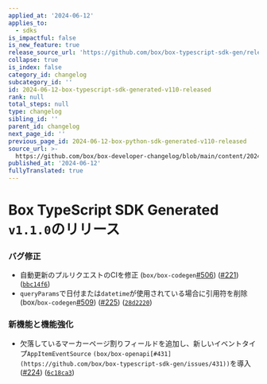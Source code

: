```yaml
---
applied_at: '2024-06-12'
applies_to:
  - sdks
is_impactful: false
is_new_feature: true
release_source_url: 'https://github.com/box/box-typescript-sdk-gen/releases/tag/v1.1.0'
collapse: true
is_index: false
category_id: changelog
subcategory_id: ''
id: 2024-06-12-box-typescript-sdk-generated-v110-released
rank: null
total_steps: null
type: changelog
sibling_id: ''
parent_id: changelog
next_page_id: ''
previous_page_id: 2024-06-12-box-python-sdk-generated-v110-released
source_url: >-
  https://github.com/box/box-developer-changelog/blob/main/content/2024/06-12-box-typescript-sdk-generated-v110-released.md
published_at: '2024-06-12'
fullyTranslated: true
---
```

# Box TypeScript SDK Generated `v1.1.0`のリリース

### バグ修正

* 自動更新のプルリクエストのCIを修正 (`box/box-codegen`[#506][1]) ([#221][2]) ([`bbc14f6`][3])
* `queryParams`で日付または`datetime`が使用されている場合に引用符を削除 (box/`box-codegen`[#509][4]) ([#225][5]) ([`28d2220`][6])

### 新機能と機能強化

* 欠落しているマーカーページ割りフィールドを追加し、新しいイベントタイプ`AppItemEventSource` `(box/box-openapi[#431](https://github.com/box/box-typescript-sdk-gen/issues/431))`を導入 ([#224][7]) ([`6c18ca3`][8])

[1]: https://github.com/box/box-typescript-sdk-gen/issues/506

[2]: https://github.com/box/box-typescript-sdk-gen/issues/221

[3]: https://github.com/box/box-typescript-sdk-gen/commit/bbc14f66e14a9386c8d54a5d0bb36ec2cdc501c1

[4]: https://github.com/box/box-typescript-sdk-gen/issues/509

[5]: https://github.com/box/box-typescript-sdk-gen/issues/225

[6]: https://github.com/box/box-typescript-sdk-gen/commit/28d22200602cf02d73590189c304109f1c26db17

[7]: https://github.com/box/box-typescript-sdk-gen/issues/224

[8]: https://github.com/box/box-typescript-sdk-gen/commit/6c18ca3b00da0b878d28e142a2361b6386ef0c15
